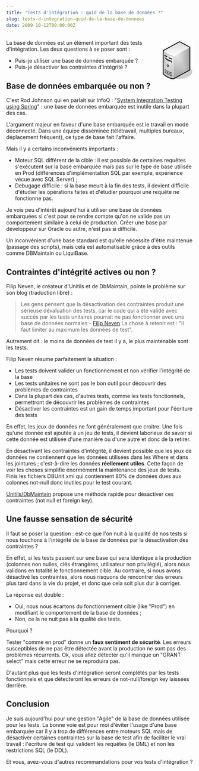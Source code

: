 ```yaml
--- 
title: "Tests d'intégration : quid de la base de données ?"
slug: tests-d-integration-quid-de-la-base-de-donnees
date: 2009-10-12T00:00:00Z
---
```


<img src="/img/posts/serveur.jpg" style="float:right"/>

La base de données est un élément important des tests d'intégration. Les deux questions à se poser sont :

* Puis-je utiliser une base de données embarquée ?
* Puis-je désactiver les contraintes d'intégrité ?

## Base de données embarquée ou non ?

C'est Rod Johnson qui en parlait sur InfoQ : "[System Integration Testing using Spring](http://www.infoq.com/presentations/system-integration-testing-with-spring)" : une base de données embarquée est inutile dans la plupart des cas.

L'argument majeur en faveur d'une base embarquée est le travail en mode déconnecté. Dans une équipe disséminée (télétravail, multiples bureaux, déplacement fréquent), ce type de base fait l'affaire.

Mais il y a certains inconvénients importants :

* Moteur SQL différent de la cible : il est possible de certaines requêtes s'exécutent sur la base embarquée mais pas sur le type de base utilisée en Prod (différences d'implémentation SQL par exemple, expérience vécue avec SQL Server) ;
* Debugage difficile : si la base meurt à la fin des tests, il devient difficile d'étudier les opérations faites et d'étudier pourquoi une requête ne fonctionne pas.

Je vois peu d'intérêt aujourd'hui à utiliser une base de données embarquées si c'est pour se rendre compte qu'on ne valide pas un comportement similaire à celui de production. Créer une base par développeur sur Oracle ou autre, n'est pas si difficile.

Un inconvénient d'une base standard est qu'elle nécessite d'être maintenue (passage des scripts), mais cela est automatisable grâce à des outils comme DBMaintain ou LiquiBase.

## Contraintes d'intégrité actives ou non ?

Filip Neven, le créateur d'Unitils et de DbMaintain, pointe le problème sur son blog (traduction libre) :

> Les gens pensent que la désactivation des contraintes produit une sérieuse dévaluation des tests, car le code qui a été validé avec succès par les tests unitaires pourrait ne pas fonctionner avec une base de données normales - [Filip Neven](http://filipneven.blogspot.com/2008/02/disable-constraints-on-your-test.html)
La chose à retenir est : "il faut limiter au maximum les données de test".

Autrement dit : le moins de données de test il y a, le plus maintenable sont les tests.

Filip Neven résume parfaitement la situation :

* Les tests doivent valider un fonctionnement et non vérifier l'intégrité de la base
* Les tests unitaires ne sont pas le bon outil pour découvrir des problèmes de contraintes
* Dans la plupart des cas, d'autres tests, comme les tests fonctionnels, permettront de découvrir les problèmes de contraintes
* Désactiver les contraintes est un gain de temps important pour l'écriture des tests

En effet, les jeux de données ne font généralement que croitre. Une fois qu'une donnée est ajoutée à un jeu de tests, il devient laborieux de savoir si cette donnée est utilisée d'une manière ou d'une autre et donc de la retirer.

En désactivant les contraintes d'intégrité, il devient possible que les jeux de données ne contiennent que les données utilisées dans les Where et dans les jointures ; c'est-à-dire les données **réellement utiles**. Cette façon de voir les choses simplifie énormément la maintenance des jeux de tests. Finis les fichiers DBUnit.xml qui contiennent 80% de données dues aux colonnes not-null donc inutiles pour le test courant.

[Unitils/DbMaintain](http://www.unitils.org/tutorial.html#Automatic_test_database_maintenance) propose une méthode rapide pour désactiver ces contraintes (not null et foreign key).

## Une fausse sensation de sécurité

Il faut se poser la question : est-ce que l'on nuit à la qualité de nos tests si nous touchons à l'intégrité de la base de données par la désactivation des contraintes ?

En effet, si les tests passent sur une base qui sera identique à la production (colonnes non nulles, clés étrangères, utilisateur non privilégié), alors nous validons en totalité le fonctionnement cible. Au contraire, si nous avons désactivé les contraintes, alors nous risquons de rencontrer des erreurs plus tard dans la vie du projet, et donc que cela soit plus dur à corriger.

La réponse est double :

* Oui, nous nous écartons du fonctionnement cible (like "Prod") en modifiant le comportement de la base de données ;
* Non, ce la ne nuit pas à la qualité des tests.

Pourquoi ?

Tester "comme en prod" donne un **faux sentiment de sécurité**. Les erreurs susceptibles de ne pas être détectée avant la production ne sont pas des problèmes récurrents. Ok, vous allez détecter qu'il manque un "GRANT select" mais cette erreur ne se reproduira pas.

D'autant plus que les tests d'intégration seront complétés par les tests fonctionnels et que détecteront les erreurs de not-null/foreign key laissées derrière.

## Conclusion

Je suis aujourd'hui pour une gestion "Agile" de la base de données utilisée pour les tests. La bonne voie est pour moi d'éviter l'usage d'une base embarquée car il y a trop de différences entre moteurs SQL mais de désactiver certaines contraintes sur la base de test afin de faciliter le vrai travail : l'écriture de test qui valident les requêtes (le DML) et non les restrictions SQL (le DDL).

Et vous, avez-vous d'autres recommandations pour vos tests d'intégration ?

